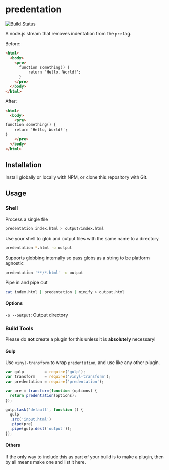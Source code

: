 # predentation
[![Build Status][ci-status]][ci]

A node.js stream that removes indentation from the `pre` tag.

Before:
```html
<html>
  <body>
    <pre>
      function something() {
          return 'Hello, World!';
      }
    </pre>
  </body>
</html>
```

After:
```html
<html>
  <body>
    <pre>
function something() {
    return 'Hello, World!';
}
    </pre>
  </body>
</html>
```


## Installation

Install globally or locally with NPM, or clone this repository with Git.

## Usage

### Shell

Process a single file
```bash
predentation index.html > output/index.html
```

Use your shell to glob and output files with the same name to a directory
```bash
predentation *.html -o output
```

Supports globbing internally so pass globs as a string to be platform agnostic
```bash
predentation '**/*.html' -o output
```

Pipe in and pipe out
```bash
cat index.html | predentation | minify > output.html
```

#### Options

`-o --output`: Output directory

### Build Tools

Please do **not** create a plugin for this unless it is **absolutely** necessary!

#### Gulp

Use `vinyl-transform` to wrap `predentation`, and use like any other plugin.

```js
var gulp         = require('gulp');
var transform    = require('vinyl-transform');
var predentation = require('predentation');

var pre = transform(function (options) {
  return predentation(options);
});

gulp.task('default', function () {
  gulp
  .src('input.html')
  .pipe(pre)
  .pipe(gulp.dest('output'));
});
```

#### Others

If the only way to include this as part of your build is to make a plugin, then by all means make one and list it here.

[ci-status]: https://travis-ci.org/daleeidd/predentation.svg
[ci]:        https://travis-ci.org/daleeidd/predentation
